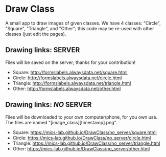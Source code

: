 # Draw Class

A small app to draw images of given classes.
We have 4 classes: "Circle", "Square", "Triangle", and "Other"; this code may be re-used with other classes (just edit the pages).

## Drawing links: SERVER

Files will be saved on the server; thanks for your contribution!

- Square: http://formslabels.alwaysdata.net/square.html
- Circle: http://formslabels.alwaysdata.net/circle.html
- Triangle: http://formslabels.alwaysdata.net/triangle.html
- Other: http://formslabels.alwaysdata.net/other.html

## Drawing links: _NO_ SERVER

Files will be downloaded to your own computer/phone, for you own use. The files are named "[image_class][timestamp].png".

- Square: https://mics-lab.github.io/DrawClass/no_server/square.html
- Circle: https://mics-lab.github.io/DrawClass/no_server/circle.html
- Triangle: https://mics-lab.github.io/DrawClass/no_server/triangle.html
- Other: https://mics-lab.github.io/DrawClass/no_server/other.html
